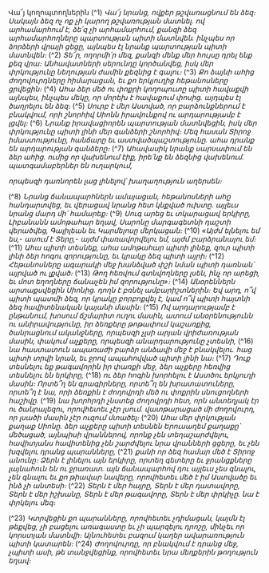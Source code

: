 
Վա՜յ կողոպտողներին
(^1) _Վա՜յ նրանց, ովքեր թշվառացնում են ձեզ։
Սակայն ձեզ ոչ ոք չի կարող թշվառության մատնել.
ով արհամարհում է,
ձե՛զ չի արհամարհում,
քանզի ձեզ արհամարհողները պարտության պիտի մատնվեն.
ինչպես որ ձորձերի վրայի ցեցը,
այնպես էլ նրանք պարտության պիտի մատնվեն։_
(^2) _Տե՜ր, ողորմի՛ր մեզ,
քանզի մենք մեր հույսը դրել ենք քեզ վրա։
Անհավատների սերունդը կործանվեց,
իսկ մեր փրկությունը նեղության ժամին քեզնից է գալու։_
(^3) _Քո ձայնի ահից ժողովուրդները հիմարացան,
եւ քո երկյուղից հեթանոսները ցրվեցին։_
(^4) _Ահա ձեր մեծ ու փոքրի կողոպուտը պիտի հավաքվի այնպես,
ինչպես մեկը, որ մորեխ է հավաքում փոսից.
այդպես էլ ծաղրելու են ձեզ։_
(^5) _Սուրբ է մեր Աստված,
որ բարձունքներում է բնակվում,
որի շնորհիվ Սիոնն իրավունքով ու արդարությամբ է լցվել։_
(^6) _Նրանք իրավացիորեն պարտության մատնվեցին,
իսկ մեր փրկությունը պիտի լինի մեր գանձերի շնորհիվ։
Մեզ հասան Տիրոջ իմաստությունը, հանճարը եւ աստվածպաշտությունը.
ահա դրանք են արդարության գանձերը։_
(^7) _Ահավասիկ նրանք սարսափում են ձեր ահից.
ումից որ վախենում էիք,
իրե՛նք են ձեզնից վախենում.
պատգամաբերներ են ուղարկում,_


_որպեսզի դառնորեն լաց լինելով՝
խաղաղություն աղերսեն։_

(^8) _Նրանց ճանապարհներն ամայացան,
հեթանոսների ահը հանդարտվեց,
եւ վերացավ նրանց հետ կնքված ուխտը.
այլեւս նրանց մարդ մի՛ համարեք։_
(^9) _Սուգ արեց եւ տկարացավ երկիրը,
Լիբանանն ամոթահար եղավ,
Սարոնը մարգագետնի դաշտի վերածվեց,
Գալիլեան եւ Կարմելոսը մերկացան։_
(^10) _«Այժմ ելնելու եմ ես,- ասում է Տերը,- այժմ փառավորվելու եմ,
այժմ բարձրանալու եմ։_
(^11) _Ահա պիտի տեսնեք,
ահա ամոթահար պիտի լինեք,
զուր պիտի լինի ձեր հոգու զորությունը,
եւ կրակը ձեզ պիտի այրի։_
(^12) _Հեթանոսները ագարակի մեջ խանձված փշի նման պիտի դառնան՝ այրված ու լքված։_
(^13) _Թող հեռվում գտնվողները լսեն, ինչ որ արեցի,
եւ մոտ եղողները ճանաչեն իմ զորությունը»։_
(^14) _Անօրեններն արտաքսվեցին Սիոնից.
դողն է բռնել ամբարիշտներին։
Եվ արդ, ո՞վ պիտի պատմի ձեզ,
որ կրակը բորբոքվել է,
կամ ո՞վ պիտի հայտնի ձեզ հավիտենական կայանի մասին։_
(^15) _Ով արդարությամբ է ընթանում,
խոսում ճշմարիտ ուղու մասին,
ատում անօրենությունն ու անիրավությունը,
իր ձեռքերը թոթափում կաշառքից,
ծանրացնում ականջները,
որպեսզի չլսի արյան վրիժառության մասին,
փակում աչքերը,
որպեսզի անարդարությունը չտեսնի,_
(^16) _նա հաստատուն ապառաժի բարձր անձավի մեջ է բնակվելու.
հաց պիտի տրվի նրան,
եւ ջրով ապահովված պիտի լինի նա։_
(^17) _Դուք տեսնելու եք թագավորին իր փառքի մեջ,
ձեր աչքերը հեռվից տեսնելու են երկիրը,_
(^18) _ու ձեր հոգին խորհելու է Աստծու երկյուղի մասին։
Որտե՞ղ են գրագիրները,
որտե՞ղ են խրատատուները,
որտե՞ղ է նա, որի ձեռքին է ժողովրդի մեծ ու փոքրին սնուցողների հաշիվը._
(^19) _նա խորհրդի չնստեց ժողովրդի հետ,
որն անտեղյակ էր ու ծանրալեզու,
որովհետեւ չէր լսում.
վատթարացած մի ժողովուրդ,
որ լսածի մասին չէր ուզում մտածել։_
(^20) _Ահա մեր փրկության քաղաք Սիոնը.
ձեր աչքերը պիտի տեսնեն Երուսաղեմ քաղաքը՝ մեծացած,
այնպիսի վրաններով, որոնք չեն տեղաշարժվելու,
հավիտյանս հավիտենից չեն շարժվելու նրա վրանների ցցերը,
եւ չեն խզվելու դրանց պարանները,_
(^21) _քանի որ ձեզ համար մեծ է Տիրոջ անունը։
Ձերն է լինելու այն երկիրը,
որտեղ գետերը եւ ջրանցքները լայնահուն են ու ջրառատ.
այն ճանապարհով դու այլեւս չես գնալու,
չեն գնալու եւ քո թիավար նավերը,
որովհետեւ մեծ է իմ Աստվածը
եւ ինձ չի անտեսի։_
(^22) _Տերն է մեր հայրը,
Տերն է մեր դատավորը,
Տերն է մեր իշխանը,
Տերն է մեր թագավորը,
Տերն է մեր փրկիչը.
նա է փրկելու մեզ։_


(^23) _Կտրվեցին քո պարանները,
որովհետեւ չդիմացան,
կայմն էլ թեքվեց, չի բացելու առագաստը
եւ չի պարզելու դրոշը, մինչեւ որ կորստյան մատնվի։
Այնուհետեւ բազում կաղեր ավարառություն պիտի կատարեն։_
(^24) _Ժողովուրդը, որ բնակվում է դրանց մեջ,
չպիտի ասի, թե տանջվեցինք,
որովհետեւ նրա մեղքերին թողություն եղավ։_
